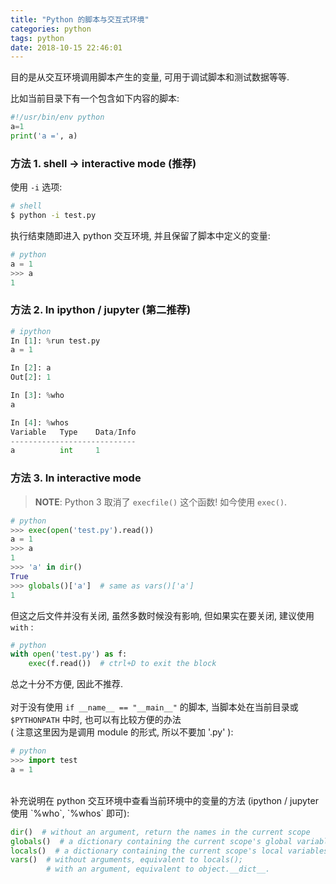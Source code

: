```yaml
---
title: "Python 的脚本与交互式环境"
categories: python
tags: python
date: 2018-10-15 22:46:01
---
```


目的是从交互环境调用脚本产生的变量, 可用于调试脚本和测试数据等等.
<!-- more -->

比如当前目录下有一个包含如下内容的脚本:

``` python
#!/usr/bin/env python
a=1
print('a =', a)
```

### 方法 1. shell -> interactive mode (推荐)

使用 `-i` 选项:

```bash
# shell
$ python -i test.py
```

执行结束随即进入 python 交互环境, 并且保留了脚本中定义的变量:

```python
# python
a = 1
>>> a
1
```

### 方法 2. In ipython / jupyter (第二推荐)

```python
# ipython
In [1]: %run test.py
a = 1

In [2]: a
Out[2]: 1

In [3]: %who
a

In [4]: %whos
Variable   Type    Data/Info
----------------------------
a          int     1
```

### 方法 3. In interactive mode

> **NOTE**: Python 3 取消了 `execfile()` 这个函数! 如今使用 `exec()`.

```python
# python
>>> exec(open('test.py').read())
a = 1
>>> a
1
>>> 'a' in dir()
True
>>> globals()['a']  # same as vars()['a']
1
```

但这之后文件并没有关闭, 虽然多数时候没有影响, 但如果实在要关闭, 建议使用 `with` :

```python
# python
with open('test.py') as f:
    exec(f.read())  # ctrl+D to exit the block
```

总之十分不方便, 因此不推荐.
<br><br>
对于没有使用 `if __name__ == "__main__"` 的脚本, 当脚本处在当前目录或 `$PYTHONPATH` 中时, 也可以有比较方便的办法<br>(
注意这里因为是调用 module 的形式, 所以不要加 '.py' ):

```python
# python
>>> import test
a = 1
```

<br>
补充说明在 python 交互环境中查看当前环境中的变量的方法 (ipython / jupyter 使用 `%who`, `%whos` 即可):

```python
dir()  # without an argument, return the names in the current scope
globals()  # a dictionary containing the current scope's global variables
locals()  # a dictionary containing the current scope's local variables
vars()  # without arguments, equivalent to locals();
        # with an argument, equivalent to object.__dict__.
```
